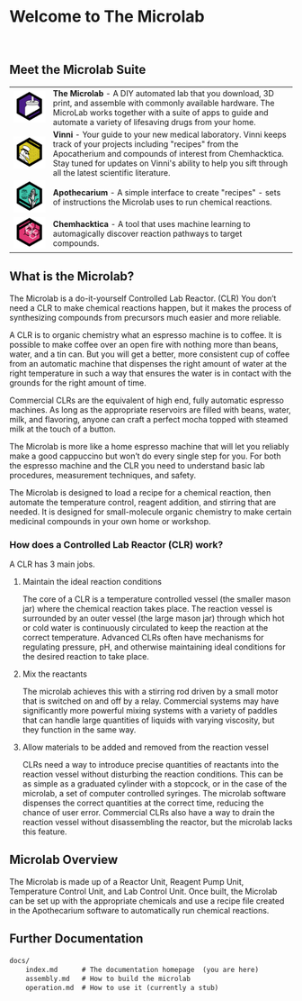 # Welcome to The Microlab
&nbsp;

## Meet the Microlab Suite
|||
|-----|-----|
|![Microlab](media/microlab_logo.png)|**The Microlab** - A DIY automated lab that you download, 3D print, and assemble with commonly available hardware. The MicroLab works together with a suite of apps to guide and automate a variety of lifesaving drugs from your home.|
| ![Vinni](media/vinni_logo.png) | **Vinni** - Your guide to your new medical laboratory. Vinni keeps track of your projects including "recipes" from the Apocatherium and compounds of interest from Chemhacktica. Stay tuned for updates on Vinni's ability to help you sift through all the latest scientific literature. |
| ![Apothecarium](media/apoth_logo.png) | **Apothecarium** - A simple interface to create "recipes" - sets of instructions the Microlab uses to run chemical reactions. |
| ![Chemhacktica](media/chem_logo.png) | **Chemhacktica** - A tool that uses machine learning to automagically discover reaction pathways to target compounds. |

## What is the Microlab?

The Microlab is a do-it-yourself Controlled Lab Reactor. (CLR)  You don’t need a CLR to make chemical reactions happen, but it makes the process of synthesizing compounds from precursors much easier and more reliable. 
 
A CLR is to organic chemistry what an espresso machine is to coffee. It is possible to make coffee over an open fire with nothing more than beans, water, and a tin can. But you will get a better, more consistent cup of coffee from an automatic machine that dispenses the right amount of water at the right temperature in such a way that ensures the water is in contact with the grounds for the right amount of time.

Commercial CLRs are the equivalent of high end, fully automatic espresso machines. As long as the appropriate reservoirs are filled with beans, water, milk, and flavoring, anyone can craft a perfect mocha topped with steamed milk at the touch of a button.
 
The Microlab is more like a home espresso machine that will let you reliably make a good cappuccino but won’t do every single step for you. For both the espresso machine and the CLR you need to understand basic lab procedures, measurement techniques, and safety.
 
The Microlab is designed to load a recipe for a chemical reaction, then automate the temperature control, reagent addition, and stirring that are needed. It is designed for small-molecule organic chemistry to make certain medicinal compounds in your own home or workshop. 
  
### How does a Controlled Lab Reactor (CLR) work?

A CLR has 3 main jobs.

1. Maintain the ideal reaction conditions

    The core of a CLR is a temperature controlled vessel (the smaller mason jar) where the chemical reaction takes place. The reaction vessel is surrounded by an outer vessel (the large mason jar) through which hot or cold water is continuously circulated to keep the reaction at the correct temperature. Advanced CLRs often have mechanisms for regulating pressure, pH, and otherwise maintaining ideal conditions for the desired reaction to take place.

1. Mix the reactants

    The microlab achieves this with a stirring rod driven by a small motor that is switched on and off by a relay. Commercial systems may have significantly more powerful mixing systems with a variety of paddles that can handle large quantities of liquids with varying viscosity, but they function in the same way.

1. Allow materials to be added and removed from the reaction vessel

    CLRs need a way to introduce precise quantities of reactants into the reaction vessel without disturbing the reaction conditions. This can be as simple as a graduated cylinder with a stopcock, or in the case of the microlab, a set of computer controlled syringes. The microlab software dispenses the correct quantities at the correct time, reducing the chance of user error. Commercial CLRs also have a way to drain the reaction vessel without disassembling the reactor, but the microlab lacks this feature.
 
## Microlab Overview
The Microlab is made up of a Reactor Unit, Reagent Pump Unit, Temperature Control Unit, and Lab Control Unit. Once built, the Microlab can be set up with the appropriate chemicals and use a recipe file created in the Apothecarium software to automatically run chemical reactions. 

## Further Documentation

    docs/
        index.md      # The documentation homepage  (you are here)
        assembly.md   # How to build the microlab
        operation.md  # How to use it (currently a stub)
        
